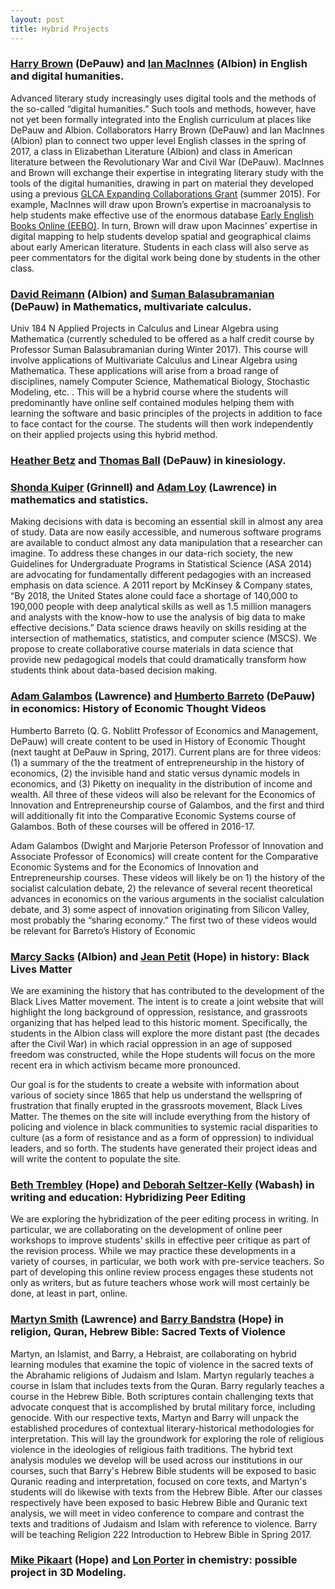 ```yaml
---
layout: post
title: Hybrid Projects
---
```

### [Harry Brown](mailto:<hbrown@depauw.edu>) (DePauw) and [Ian MacInnes](mailto:<imacinnes@albion.edu>) (Albion) in English and digital humanities.

Advanced literary study increasingly uses digital tools and the methods of the so-called “digital humanities.” Such tools and methods, however, have not yet been formally integrated into the English curriculum at places like DePauw and Albion. Collaborators Harry Brown (DePauw) and Ian MacInnes (Albion) plan to connect two upper level English classes in the spring of 2017, a class in Elizabethan Literature (Albion) and class in American literature between the Revolutionary War and Civil War (DePauw). MacInnes and Brown will exchange their expertise in integrating literary study with the tools of the digital humanities, drawing in part on material they developed using a previous [GLCA Expanding Collaborations Grant](http://www.dla101.org/) (summer 2015). For example, MacInnes will draw upon Brown’s expertise in macroanalysis to help students make effective use of the enormous database [Early English Books Online (EEBO)](http://eebo.chadwyck.com/home). In turn, Brown will draw upon Macinnes’ expertise in digital mapping to help students develop spatial and geographical claims about early American literature. Students in each class will also serve as peer commentators for the digital work being done by students in the other class.

### [David Reimann](mailto:<dreimann@albion.edu>) (Albion) and [Suman Balasubramanian](mailto:<sumanbalasubramanian@depauw.edu>) (DePauw) in Mathematics, multivariate calculus.

Univ 184 N  Applied Projects in  Calculus and Linear Algebra using Mathematica  (currently scheduled to be offered as a half credit course by Professor Suman Balasubramanian during Winter 2017). This course will involve applications of  Multivariate Calculus  and Linear Algebra using Mathematica. These applications will arise from a broad range of disciplines, namely Computer Science, Mathematical Biology, Stochastic Modeling, etc. . This will be a hybrid course where the students will predominantly have online self contained modules helping them with learning the software and basic principles of the projects in addition to face to face contact for the  course. The students will then work independently on their applied projects using this hybrid method.

### [Heather Betz](mailto:<hbetz@albion.edu>) and [Thomas Ball](mailto:<tball@depauw.edu>) (DePauw) in kinesiology.

### [Shonda Kuiper](mailto:<kuipers@grinnell.edu>) (Grinnell) and [Adam Loy](mailto:<adam.m.loy@lawrence.edu>) (Lawrence) in mathematics and statistics.

Making decisions with data is becoming an essential skill in almost any area of study. Data are now easily accessible, and numerous software programs are available to conduct almost any data manipulation that a researcher can imagine. To address these changes in our data-rich society, the new Guidelines for Undergraduate Programs in Statistical Science (ASA 2014) are advocating for fundamentally different pedagogies with an increased emphasis on data science. A 2011 report by McKinsey & Company states, “By 2018, the United States alone could face a shortage of 140,000 to 190,000 people with deep analytical skills as well as 1.5 million managers and analysts with the know-how to use the analysis of big data to make effective decisions.” Data science draws heavily on skills residing at the intersection of mathematics, statistics, and computer science (MSCS). We propose to create collaborative course materials in data science that provide new pedagogical models that could dramatically transform how students think about data-based decision making.

### [Adam Galambos](adam.galambos@lawrence.edu) (Lawrence) and [Humberto Barreto](mailto:<hbarreto@depauw.edu>) (DePauw) in economics: History of Economic Thought Videos

Humberto Barreto (Q. G. Noblitt Professor of Economics and Management, DePauw) will create content to be used in History of Economic Thought (next taught at DePauw in Spring, 2017). Current plans are for three videos: (1) a summary of the the treatment of entrepreneurship in the history of economics, (2) the invisible hand and static versus dynamic models in economics, and (3) Piketty on inequality in the distribution of income and wealth. All three of these videos will also be relevant for the Economics of Innovation and Entrepreneurship course of Galambos, and the first and third will additionally fit into the Comparative Economic Systems course of Galambos. Both of these courses will be offered in 2016-17. 

Adam Galambos (Dwight and Marjorie Peterson Professor of Innovation and Associate Professor of Economics) will create content for the Comparative Economic Systems and for the Economics of Innovation and Entrepreneurship courses. These videos will likely be on 1) the history of the socialist calculation debate, 2) the relevance of several recent theoretical advances in economics on the various arguments in the socialist calculation debate, and 3) some aspect of innovation originating from Silicon Valley, most probably the “sharing economy.” The first two of these videos would be relevant for Barreto’s History of Economic 

### [Marcy Sacks](mailto:<msacks@albion.edu>) (Albion)  and [Jean Petit](mailto:<petit@hope.edu>) (Hope) in history: Black Lives Matter

We are examining the history that has contributed to the development of the Black Lives Matter movement. The intent is to create a joint website that will highlight the long background of oppression, resistance, and grassroots organizing that has helped lead to this historic moment. Specifically, the students in the Albion class will explore the more distant past (the decades after the Civil War) in which racial oppression in an age of supposed freedom was constructed, while the Hope students will focus on the more recent era in which activism became more pronounced.

Our goal is for the students to create a website with information about various of society since 1865 that help us understand the wellspring of frustration that finally erupted in the grassroots movement, Black Lives Matter. The themes on the site will include everything from the history of policing and violence in black communities to systemic racial disparities to culture (as a form of resistance and as a form of oppression) to individual leaders, and so forth. The students have generated their project ideas and will write the content to populate the site.

### [Beth Trembley](mailto:<trembley@hope.edu>) (Hope) and [Deborah Seltzer-Kelly](mailto:<seltzerd@wabash.edu>) (Wabash) in writing and education: Hybridizing Peer Editing

We are exploring the hybridization of the peer editing process in writing.  In particular, we are collaborating on the development of online peer workshops to improve students’ skills in effective peer critique as part of the revision process.  While we may practice these developments in a variety of courses, in particular, we both work with pre-service teachers.  So part of developing this online review process engages these students not only as writers, but as future teachers whose work will most certainly be done, at least in part, online.

### [Martyn Smith](mailto:<martyn.smith@lawrence.edu>) (Lawrence) and [Barry Bandstra](mailto:<bandstra@hope.edu>) (Hope) in religion, Quran, Hebrew Bible: Sacred Texts of Violence

Martyn, an Islamist, and Barry, a Hebraist, are collaborating on hybrid learning modules that examine the topic of violence in the sacred texts of the Abrahamic religions of Judaism and Islam. Martyn regularly teaches a course in Islam that includes texts from the Quran. Barry regularly teaches a course in the Hebrew Bible. Both scriptures contain challenging texts that advocate conquest that is accomplished by brutal military force, including genocide. With our respective texts, Martyn and Barry will unpack the established procedures of contextual literary-historical methodologies for interpretation. This will lay the groundwork for exploring the role of religious violence in the ideologies of religious faith traditions. The hybrid text analysis modules we develop will be used across our institutions in our courses, such that Barry's Hebrew Bible students will be exposed to basic Quranic reading and interpretation, focused on core texts, and Martyn's students will do likewise with texts from the Hebrew Bible. After our classes respectively have been exposed to basic Hebrew Bible and Quranic text analysis, we will meet in video conference to compare and contrast the texts and traditions of Judaism and Islam with reference to violence. Barry will be teaching Religion 222 Introduction to Hebrew Bible in Spring 2017.

### [Mike Pikaart](mailto:pikaart@hope.edu) (Hope) and [Lon Porter](mailto:porterl@wabash.edu) in chemistry: possible project in 3D Modeling.